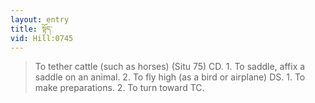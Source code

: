 ```yaml
---
layout: entry
title: སྟོད་
vid: Hill:0745
---
```

> To tether cattle (such as horses) (Situ 75) CD. 1. To saddle, affix a saddle on an animal. 2. To fly high (as a bird or airplane) DS. 1. To make preparations. 2. To turn toward TC.
